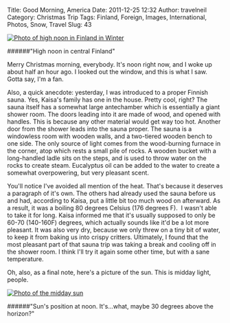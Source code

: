 Title: Good Morning, America
Date: 2011-12-25 12:32
Author: travelneil
Category: Christmas Trip
Tags: Finland, Foreign, Images, International, Photos, Snow, Travel
Slug: 43

[![Photo of high noon in Finland in Winter]({photo}100_05141.jpg)]({static}/images/100_05141.jpg)

######"High noon in central Finland"

Merry Christmas morning, everybody. It's noon right now, and I woke up
about half an hour ago. I looked out the window, and this is what I
saw.  Gotta say, I'm a fan.

Also, a quick anecdote: yesterday, I was introduced to a proper Finnish
sauna. Yes, Kaisa's family has one in the house. Pretty cool, right? The
sauna itself has a somewhat large antechamber which is essentially a
giant shower room. The doors leading into it are made of wood, and
opened with handles. This is because any other material would get way
too hot. Another door from the shower leads into the sauna proper. The
sauna is a windowless room with wooden walls, and a two-tiered wooden
bench to one side. The only source of light comes from the wood-burning
furnace in the corner, atop which rests a small pile of rocks. A wooden
bucket with a long-handled ladle sits on the steps, and is used to throw
water on the rocks to create steam. Eucalyptus oil can be added to the
water to create a somewhat overpowering, but very pleasant scent.

You'll notice I've avoided all mention of the heat. That's because it
deserves a paragraph of it's own. The others had already used the sauna
before us and had, according to Kaisa, put a little bit too much wood on
afterward. As a result, it was a boiling 80 degrees Celsius (176 degrees
F).  I wasn't able to take it for long. Kaisa informed me that it's
usually supposed to only be 60-70 (140-160F) degrees, which actually
sounds like it'd be a lot more pleasant. It was also very dry, because
we only threw on a tiny bit of water, to keep it from baking us into
crispy critters. Ultimately, I found that the most pleasant part of that
sauna trip was taking a break and cooling off in the shower room. I
think I'll try it again some other time, but with a sane temperature.

Oh, also, as a final note, here's a picture of the sun. This is midday
light, people.

[![Photo of the midday sun]({photo}100_05171.jpg)]({static}/images/100_05171.jpg)

######"Sun's position at noon. It's...what, maybe 30 degrees above the  horizon?"
